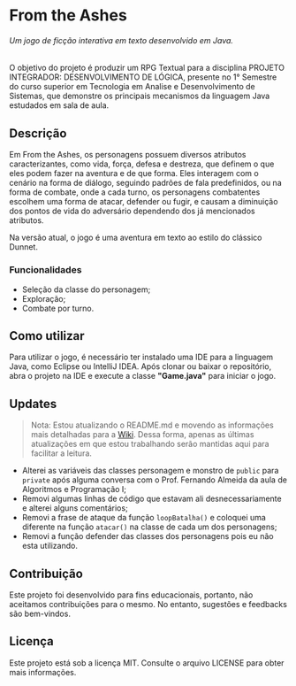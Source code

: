 # From the Ashes 

###### Um jogo de ficção interativa em texto desenvolvido em Java.

O objetivo do projeto é produzir um RPG Textual para a disciplina PROJETO INTEGRADOR: DESENVOLVIMENTO DE LÓGICA, presente no 1° Semestre do curso superior em Tecnologia em Analise e Desenvolvimento de Sistemas, que demonstre os principais mecanismos da linguagem Java estudados em sala de aula.

## Descrição

Em From the Ashes, os personagens possuem diversos atributos caracterizantes, como vida, força, defesa e destreza, que definem o que eles podem fazer na aventura e de que forma. Eles interagem com o cenário na forma de diálogo, seguindo padrões de fala predefinidos, ou na forma de combate, onde a cada turno, os personagens combatentes escolhem uma forma de atacar, defender ou fugir, e causam a diminuição dos pontos de vida do adversário dependendo dos já mencionados atributos.

Na versão atual, o jogo é uma aventura em texto ao estilo do clássico Dunnet.

### Funcionalidades

- Seleção da classe do personagem;
- Exploração;
- Combate por turno.

## Como utilizar
Para utilizar o jogo, é necessário ter instalado uma IDE para a linguagem Java, como Eclipse ou IntelliJ IDEA. Após clonar ou baixar o repositório, abra o projeto na IDE e execute a classe __"Game.java"__ para iniciar o jogo.

## Updates

> Nota: Estou atualizando o README.md e movendo as informações mais detalhadas para a [Wiki](https://github.com/EcthorSilva/souls.txt/wiki). Dessa forma, apenas as últimas atualizações em que estou trabalhando serão mantidas aqui para facilitar a leitura. 

- Alterei as variáveis das classes personagem e monstro de `public` para `private` após alguma conversa com o Prof. Fernando Almeida da aula de Algoritmos e Programação I;
- Removi algumas linhas de código que estavam ali desnecessariamente e alterei alguns comentários;
- Removi a frase de ataque da função `loopBatalha()` e coloquei uma diferente na função `atacar()` na classe de cada um dos personagens;
- Removi a função defender das classes dos personagens pois eu não esta utilizando.

## Contribuição
Este projeto foi desenvolvido para fins educacionais, portanto, não aceitamos contribuições para o mesmo. No entanto, sugestões e feedbacks são bem-vindos.

## Licença
Este projeto está sob a licença MIT. Consulte o arquivo LICENSE para obter mais informações.
